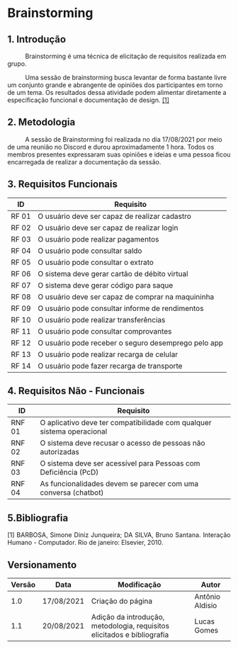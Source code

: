 
# Brainstorming

## 1. Introdução
<p style="text-indent: 40px; align="justify"> Brainstorming é uma técnica de elicitação de requisitos realizada em grupo. </p>
<p style="text-indent: 40px; align="justify">Uma sessão de brainstorming busca levantar de forma bastante livre um conjunto grande e abrangente de opiniões dos participantes em torno de um tema. Os resultados dessa atividade podem alimentar diretamente a especificação funcional e documentação de design.
<a href="#Bibliografia">[1]</a><br></p>

## 2. Metodologia
<p style="text-indent: 40px; align="justify">A sessão de Brainstorming foi realizada no dia 17/08/2021 por meio de uma reunião no Discord e durou aproximadamente 1 hora. Todos os membros presentes expressaram suas opiniões e ideias e uma pessoa ficou encarregada de realizar a documentação da sessão.</p>


## 3. Requisitos Funcionais

<center>

| ID | Requisito | 
|--|--|
| RF 01 | O usuário deve ser capaz de realizar cadastro | 
| RF 02 | O usuário deve ser capaz de realizar login | 
| RF 03 | O usuário pode realizar pagamentos | 
| RF 04 | O usuário pode consultar saldo | 
| RF 05 | O usuário pode consultar o extrato | 
| RF 06 | O sistema deve gerar cartão de débito virtual | 
| RF 07 | O sistema deve gerar código para saque | 
| RF 08 | O usuário deve ser capaz de comprar na maquininha | 
| RF 09 | O usuário pode consultar informe de rendimentos | 
| RF 10 | O usuário pode realizar transferências | 
| RF 11 | O usuário pode consultar comprovantes | 
| RF 12 | O usuário pode receber o seguro desemprego pelo app | 
| RF 13 | O usuário pode realizar recarga de celular | 
| RF 14 | O usuário pode fazer recarga de transporte | 

</center>


## 4. Requisitos Não - Funcionais

<center>

| ID | Requisito | 
|--|--|
| RNF 01 | O aplicativo deve ter compatibilidade com qualquer sistema operacional | 
| RNF 02 | O sistema deve recusar o acesso de pessoas não autorizadas | 
| RNF 03 | O sistema deve ser acessível para Pessoas com Deficiência (PcD) | 
| RNF 04 | As funcionalidades devem se parecer com uma conversa (chatbot) | 

</center>

## 5.Bibliografia <a id="Bibliografia"></a>
<p align = "justify"> [1] BARBOSA, Simone Diniz Junqueira; DA SILVA, Bruno Santana. Interação Humano - Computador. Rio de janeiro: Elsevier, 2010.
</p>



## Versionamento
<center>

| Versão | Data | Modificação | Autor |
|--|--|--|--|
| 1.0 | 17/08/2021 | Criação do página | Antônio Aldisio |
| 1.1 | 20/08/2021 | Adição da introdução, metodologia, requisitos elicitados e bibliografia | Lucas Gomes |


</center>